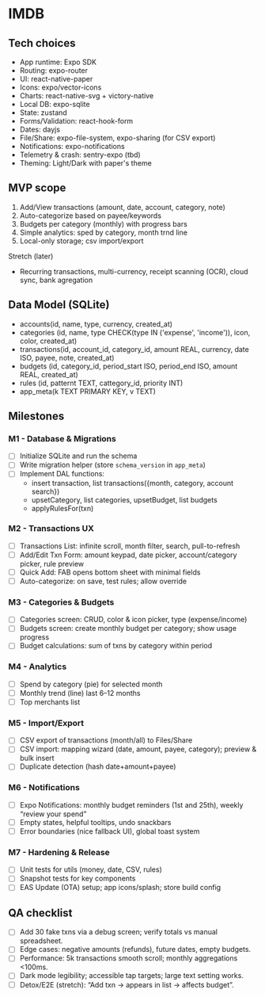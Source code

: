 # IMDB

## Tech choices

- App runtime: Expo SDK
- Routing: expo-router
- UI: react-native-paper
- Icons: expo/vector-icons
- Charts: react-native-svg + victory-native
- Local DB: expo-sqlite
- State: zustand
- Forms/Validation: react-hook-form
- Dates: dayjs
- File/Share: expo-file-system, expo-sharing (for CSV export)
- Notifications: expo-notifications
- Telemetry & crash: sentry-expo (tbd)
- Theming: Light/Dark with paper's theme

## MVP scope

1. Add/View transactions (amount, date, account, category, note)
2. Auto-categorize based on payee/keywords
3. Budgets per category (monthly) with progress bars
4. Simple analytics: sped by category, month trnd line
5. Local-only storage; csv import/export

Stretch (later)

- Recurring transactions, multi-currency, receipt scanning (OCR), cloud sync, bank agregation

## Data Model (SQLite)

- accounts(id, name, type, currency, created_at)
- categories (id, name, type CHECK(type IN ('expense', 'income')), icon, color, created_at)
- transactions(id, account_id, category_id, amount REAL, currency, date ISO, payee, note, created_at)
- budgets (id, category_id, period_start ISO, period_end ISO, amount REAL, created_at)
- rules (id, patternt TEXT, cattegory_id, priority INT)
- app_meta(k TEXT PRIMARY KEY, v TEXT)

## Milestones

### M1 - Database & Migrations

- [ ] Initialize SQLite and run the schema
- [ ] Write migration helper (store `schema_version` in `app_meta`)
- [ ] Implement DAL functions:
  - insert transaction, list transactions({month, category, account search})
  - upsetCategory, list categories, upsetBudget, list budgets
  - applyRulesFor(txn)

### M2 - Transactions UX

- [ ] Transactions List: infinite scroll, month filter, search, pull-to-refresh
- [ ] Add/Edit Txn Form: amount keypad, date picker, account/category picker, rule preview
- [ ] Quick Add: FAB opens bottom sheet with minimal fields
- [ ] Auto-categorize: on save, test rules; allow override

### M3 - Categories & Budgets

- [ ] Categories screen: CRUD, color & icon picker, type (expense/income)
- [ ] Budgets screen: create monthly budget per category; show usage progress
- [ ] Budget calculations: sum of txns by category within period

### M4 - Analytics

- [ ] Spend by category (pie) for selected month
- [ ] Monthly trend (line) last 6–12 months
- [ ] Top merchants list

### M5 - Import/Export

- [ ] CSV export of transactions (month/all) to Files/Share
- [ ] CSV import: mapping wizard (date, amount, payee, category); preview & bulk insert
- [ ] Duplicate detection (hash date+amount+payee)

### M6 - Notifications

- [ ] Expo Notifications: monthly budget reminders (1st and 25th), weekly “review your spend”
- [ ] Empty states, helpful tooltips, undo snackbars
- [ ] Error boundaries (nice fallback UI), global toast system

### M7 - Hardening & Release

- [ ] Unit tests for utils (money, date, CSV, rules)
- [ ] Snapshot tests for key components
- [ ] EAS Update (OTA) setup; app icons/splash; store build config

## QA checklist

- [ ] Add 30 fake txns via a debug screen; verify totals vs manual spreadsheet.
- [ ] Edge cases: negative amounts (refunds), future dates, empty budgets.
- [ ] Performance: 5k transactions smooth scroll; monthly aggregations <100ms.
- [ ] Dark mode legibility; accessible tap targets; large text setting works.
- [ ] Detox/E2E (stretch): “Add txn → appears in list → affects budget”.

